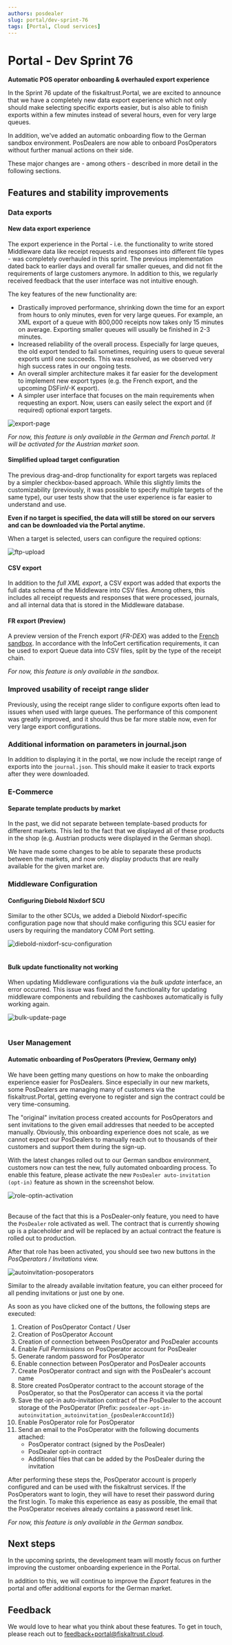 ```yaml
---
authors: posdealer
slug: portal/dev-sprint-76
tags: [Portal, Cloud services]
---
```


# Portal - Dev Sprint 76
**Automatic POS operator onboarding & overhauled export experience**

In the Sprint 76 update of the fiskaltrust.Portal, we are excited to announce that we have a completely new data export experience which not only should make selecting specific exports easier, but is also able to finish exports within a few minutes instead of several hours, even for very large queues.

In addition, we've added an automatic onboarding flow to the German sandbox environment. PosDealers are now able to onboard PosOperators without further manual actions on their side.

These major changes are - among others - described in more detail in the following sections.

<!--truncate-->

## Features and stability improvements

### Data exports 

#### New data export experience
The export experience in the Portal - i.e. the functionality to write stored Middleware data like receipt requests and responses into different file types - was completely overhauled in this sprint. The previous implementation dated back to earlier days and overall far smaller queues, and did not fit the requirements of large customers anymore. In addition to this, we regularly received feedback that the user interface was not intuitive enough.

The key features of the new functionality are:
- Drastically improved performance, shrinking down the time for an export from hours to only minutes, even for very large queues. For example, an XML export of a queue with 800,000 receipts now takes only 15 minutes on average. Exporting smaller queues will usually be finished in 2-3 minutes.
- Increased reliability of the overall process. Especially for large queues, the old export tended to fail sometimes, requiring users to queue several exports until one succeeds. This was resolved, as we  observed very high success rates in our ongoing tests.
- An overall simpler architecture makes it far easier for the development to implement new export types (e.g. the French export, and the upcoming DSFinV-K export).
- A simpler user interface that focuses on the main requirements when requesting an export. Now, users can easily select the export and (if required) optional export targets.

![export-page](images/sprint-76/export-page.png)

_For now, this feature is only available in the German and French portal. It will be activated for the Austrian market soon._

#### Simplified upload target configuration
The previous drag-and-drop functionality for export targets was replaced by a simpler checkbox-based approach. While this slightly limits the customizability (previously, it was possible to specify multiple targets of the same type), our user tests show that the user experience is far easier to understand and use.

**Even if no target is specified, the data will still be stored on our servers and can be downloaded via the Portal anytime.**

When a target is selected, users can configure the required options:

![ftp-upload](images/sprint-76/ftp-upload.png)

#### CSV export
In addition to the _full XML export_, a CSV export was added that exports the full data schema of the Middleware into CSV files. Among others, this includes all receipt requests and responses that were processed, journals, and all internal data that is stored in the Middleware database.

#### FR export (Preview)
A preview version of the French export (_FR-DEX_) was added to the [French sandbox](https://portal-sandbox.fiskaltrust.fr). In accordance with the InfoCert certification requirements, it can be used to export Queue data into CSV files, split by the type of the receipt chain.

_For now, this feature is only available in the sandbox._

### Improved usability of receipt range slider
Previously, using the receipt range slider to configure exports often lead to issues when used with large queues. The performance of this component was greatly improved, and it should thus be far more stable now, even for very large export configurations.

### Additional information on parameters in journal.json
In addition to displaying it in the portal, we now include the receipt range of exports into the `journal.json`. This should make it easier to track exports after they were downloaded.

### E-Commerce

#### Separate template products by market
In the past, we did not separate between template-based products for different markets. This led to the fact that we displayed all of these products in the shop (e.g. Austrian products were displayed in the German shop). 

We have made some changes to be able to separate these products between the markets, and now only display products that are really available for the given market are.

### Middleware Configuration

#### Configuring Diebold Nixdorf SCU
Similar to the other SCUs, we added a Diebold Nixdorf-specific configuration page now that should make configuring this SCU easier for users by requiring the mandatory COM Port setting.

![diebold-nixdorf-scu-configuration](images/sprint-76/diebold-scu-configuration.png)<br /><br />

#### Bulk update functionality not working
When updating Middleware configurations via the _bulk update_ interface, an error occurred. This issue was fixed and the functionality for updating middleware components and rebuilding the cashboxes automatically is fully working again.

![bulk-update-page](images/sprint-76/bulk-update-page.png)<br /><br />

### User Management

#### Automatic onboarding of PosOperators (Preview, Germany only)
We have been getting many questions on how to make the onboarding experience easier for PosDealers. Since especially in our new markets, some PosDealers are managing many of customers via the fiskaltrust.Portal, getting everyone to register and sign the contract could be very time-consuming. 

The "original" invitation process created accounts for PosOperators and sent invitations to the given email addresses that needed to be accepted manually. Obviously, this onboarding experience does not scale, as we cannot expect our PosDealers to manually reach out to thousands of their customers and support them during the sign-up.

With the latest changes rolled out to our German sandbox environment, customers now can test the new, fully automated onboarding process. To enable this feature, please activate the new `PosDealer auto-invitation (opt-in)` feature as shown in the screenshot below.

![role-optin-activation](images/sprint-76/role-optin-activation.png)<br /><br />

Because of the fact that this is a PosDealer-only feature, you need to have the `PosDealer` role activated as well. The contract that is currently showing up is a placeholder and will be replaced by an actual contract the feature is rolled out to production.

After that role has been activated, you should see two new buttons in the _PosOperators / Invitations_ view. 

![autoinvitation-posoperators](images/sprint-76/autoinvite-posoperators.png)

Similar to the already available invitation feature, you can either proceed for all pending invitations or just one by one. 

As soon as you have clicked one of the buttons, the following steps are executed:

1. Creation of PosOperator Contact / User
1. Creation of PosOperator Account
1. Creation of connection between PosOperator and PosDealer accounts
1. Enable _Full Permissions_ on PosOperator account for PosDealer
1. Generate random password for PosOperator
1. Enable connection between PosOperator and PosDealer accounts
1. Create PosOperator contract and sign with the PosDealer's account name
1. Store created PosOperator contract to the account storage of the PosOperator, so that the PosOperator can access it via the portal
1. Save the opt-in auto-invitation contract of the PosDealer to the account storage of the PosOperator (Prefix: `posdealer-opt-in-autoinvitation_autoinvitation_{posDealerAccountId}`)
1. Enable PosOperator role for PosOperator
1. Send an email to the PosOperator with the following documents attached:
    - PosOperator contract (signed by the PosDealer)
    - PosDealer opt-in contract
    - Additional files that can be added by the PosDealer during the invitation

After performing these steps the, PosOperator account is properly configured and can be used with the fiskaltrust services. If the PosOperators want to login, they will have to reset their password during the first login. To make this experience as easy as possible, the email that the PosOperator receives already contains a password reset link.

_For now, this feature is only available in the German sandbox._

## Next steps
In the upcoming sprints, the development team will mostly focus on further improving the customer onboarding experience in the Portal.

In addition to this, we will continue to improve the _Export_ features in the portal and offer additional exports for the German market.

## Feedback
We would love to hear what you think about these features. To get in touch, please reach out to [feedback+portal@fiskaltrust.cloud](mailto:feedback+portal@fiskaltrust.cloud).